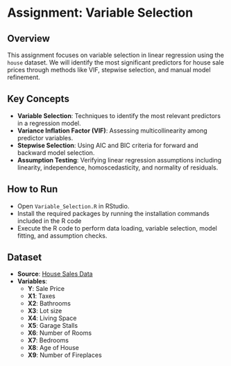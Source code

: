 # Assignment: Variable Selection 

## Overview
This assignment focuses on variable selection in linear regression using the `house` dataset. We will identify the most significant predictors for house sale prices through methods like VIF, stepwise selection, and manual model refinement.

## Key Concepts
- **Variable Selection**: Techniques to identify the most relevant predictors in a regression model.
- **Variance Inflation Factor (VIF)**: Assessing multicollinearity among predictor variables.
- **Stepwise Selection**: Using AIC and BIC criteria for forward and backward model selection.
- **Assumption Testing**: Verifying linear regression assumptions including linearity, independence, homoscedasticity, and normality of residuals.

## How to Run
- Open `Variable_Selection.R` in RStudio.
- Install the required packages by running the installation commands included in the R code
- Execute the R code to perform data loading, variable selection, model fitting, and assumption checks.

## Dataset
- **Source**: [House Sales Data](http://www1.aucegypt.edu/faculty/hadi/RABE5/Data5/P329.txt)
- **Variables**:
  - **Y**: Sale Price
  - **X1**: Taxes
  - **X2**: Bathrooms
  - **X3**: Lot size
  - **X4**: Living Space
  - **X5**: Garage Stalls
  - **X6**: Number of Rooms
  - **X7**: Bedrooms
  - **X8**: Age of House
  - **X9**: Number of Fireplaces
